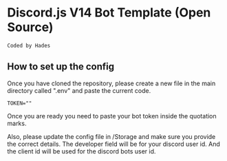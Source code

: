 # Discord.js V14 Bot Template (Open Source)
`Coded by Hades`
## How to set up the config 
Once you have cloned the repository, please create a new file in the main directory called ".env" and paste the current code. 
```
TOKEN=""
```
Once you are ready you need to paste your bot token inside the quotation marks. 

Also, please update the config file in /Storage and make sure you provide the correct details. The developer field will be for your discord user id. And the client id will be used for the discord bots user id. 